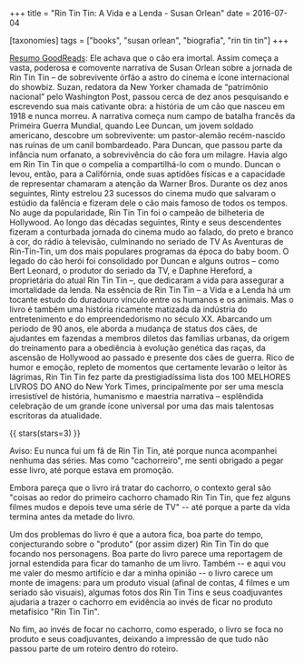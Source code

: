 +++
title = "Rin Tin Tin: A Vida e a Lenda - Susan Orlean"
date = 2016-07-04

[taxonomies]
tags = ["books", "susan orlean", "biografia", "rin tin tin"]
+++

[Resumo GoodReads]():
Ele achava que o cão era imortal. Assim começa a vasta, poderosa e comovente
narrativa de Susan Orlean sobre a jornada de Rin Tin Tin – de sobrevivente
órfão a astro do cinema e ícone internacional do showbiz. Suzan, redatora da
New Yorker chamada de “patrimônio nacional” pelo Washington Post, passou cerca
de dez anos pesquisando e escrevendo sua mais cativante obra: a história de um
cão que nasceu em 1918 e nunca morreu. A narrativa começa num campo de batalha
francês da Primeira Guerra Mundial, quando Lee Duncan, um jovem soldado
americano, descobre um sobrevivente: um pastor-alemão recém-nascido nas ruínas
de um canil bombardeado. Para Duncan, que passou parte da infância num
orfanato, a sobrevivência do cão fora um milagre. Havia algo em Rin Tin Tin
que o compelia a compartilhá-lo com o mundo. Duncan o levou, então, para a
Califórnia, onde suas aptidões físicas e a capacidade de representar chamaram
a atenção da Warner Bros. Durante os dez anos seguintes, Rinty estrelou 23
sucessos do cinema mudo que salvaram o estúdio da falência e fizeram dele o
cão mais famoso de todos os tempos. No auge da popularidade, Rin Tin Tin foi o
campeão de bilheteria de Hollywood. Ao longo das décadas seguintes, Rinty e
seus descendentes fizeram a conturbada jornada do cinema mudo ao falado, do
preto e branco à cor, do rádio à televisão, culminando no seriado de TV As
Aventuras de Rin-Tin-Tin, um dos mais populares programas da época do baby
boom. O legado do cão herói foi consolidado por Duncan e alguns outros – como
Bert Leonard, o produtor do seriado da TV, e Daphne Hereford, a proprietária
do atual Rin Tin Tin –, que dedicaram a vida para assegurar a imortalidade da
lenda. Na essência de Rin Tin Tin – a Vida e a Lenda há um tocante estudo do
duradouro vínculo entre os humanos e os animais. Mas o livro é também uma
história ricamente matizada da indústria do entretenimento e do
empreendedorismo no século XX. Abarcando um período de 90 anos, ele aborda a
mudança de status dos cães, de ajudantes em fazendas a membros diletos das
famílias urbanas, da origem do treinamento para a obediência à evolução
genética das raças, da ascensão de Hollywood ao passado e presente dos cães de
guerra. Rico de humor e emoção, repleto de momentos que certamente levarão o
leitor às lágrimas, Rin Tin Tin fez parte da prestigiadíssima lista dos 100
MELHORES LIVROS DO ANO do New York Times, principalmente por ser uma mescla
irresistível de história, humanismo e maestria narrativa – esplêndida
celebração de um grande ícone universal por uma das mais talentosas escritoras
da atualidade.


<!-- more -->

{{ stars(stars=3) }}

Aviso: Eu nunca fui um fã de Rin Tin Tin, até porque nunca acompanhei nenhuma
das séries. Mas como "cachorreiro", me senti obrigado a pegar esse livro, até
porque estava em promoção.

Embora pareça que o livro irá tratar do cachorro, o contexto geral são "coisas
ao redor do primeiro cachorro chamado Rin Tin Tin, que fez alguns filmes mudos
e depois teve uma série de TV" -- até porque a parte da vida termina antes da
metade do livro.

Um dos problemas do livro é que a autora fica, boa parte do tempo,
conjecturando sobre o "produto" (por assim dizer) Rin Tin Tin do que focando
nos personagens. Boa parte do livro parece uma reportagem de jornal estendida
para ficar do tamanho de um livro. Também -- e aqui vou me valer do mesmo
artifício e dar a minha opinião -- o livro carece um monte de imagens: para um
produto visual (afinal de contas, 4 filmes e um seriado são visuais), algumas
fotos dos Rin Tin Tins e seus coadjuvantes ajudaria a trazer o cachorro em
evidência ao invés de ficar no produto metafísico "Rin Tin Tin".

No fim, ao invés de focar no cachorro, como esperado, o livro se foca no
produto e seus coadjuvantes, deixando a impressão de que tudo não passou parte
de um roteiro dentro do roteiro.
